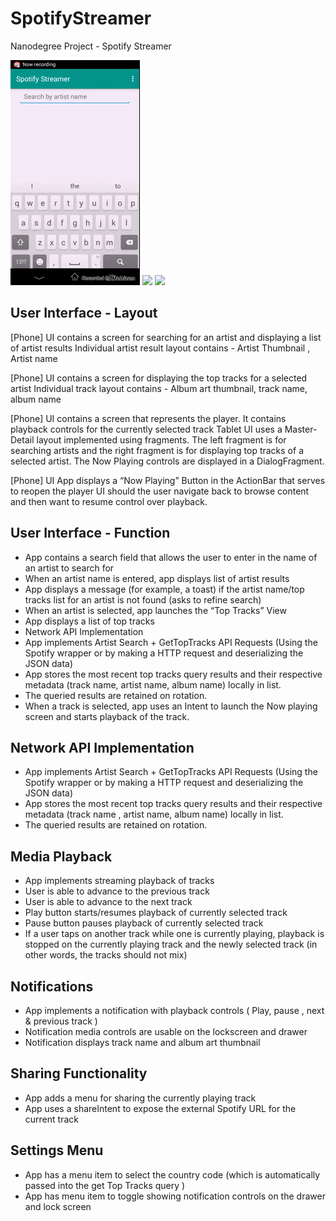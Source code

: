 # SpotifyStreamer
Nanodegree Project - Spotify Streamer

![](https://raw.githubusercontent.com/theeheng/SpotifyStreamer/master/samples/demo1.gif)
![](https://raw.githubusercontent.com/theeheng/SpotifyStreamer/master/samples/demo2.gif)
![](https://raw.githubusercontent.com/theeheng/SpotifyStreamer/master/samples/demo3.gif)

User Interface - Layout  
----------------------- 
 
[Phone] UI contains a screen for searching for an artist and displaying a list of artist results
Individual artist result layout contains - Artist Thumbnail , Artist name
 
[Phone] UI contains a screen for displaying the top tracks for a selected artist
Individual track layout contains - Album art thumbnail, track name, album name
 
[Phone] UI contains a screen that represents the player. It contains  playback controls for the currently selected track
Tablet UI uses a Master-Detail layout implemented using fragments. The left fragment is for searching artists and the right fragment is for displaying top tracks of a selected artist. The Now Playing controls are displayed in a DialogFragment.

[Phone] UI App displays a “Now Playing” Button in the ActionBar that serves to reopen the player UI should the user navigate back to browse content and then want to resume control over playback.
 
User Interface - Function 
------------------------- 
 
- App contains a search field that allows the user to enter in the name of an artist to search for 
- When an artist name is entered, app displays list of artist results 
- App displays a message (for example, a toast) if the artist name/top tracks list for an artist is not found (asks to refine search) 
- When an artist is selected, app launches the “Top Tracks” View
- App displays a list of top tracks
- Network API Implementation  
- App implements Artist Search + GetTopTracks API Requests (Using the Spotify wrapper or by making a HTTP request and deserializing the JSON data)
- App stores the most recent top tracks query results and their respective metadata (track name, artist name, album name) locally in list.
- The queried results are retained on rotation.
- When a track is selected, app uses an Intent to launch the Now playing screen and starts playback of the track.
 
Network API Implementation  
-------------------------- 
 
- App implements Artist Search + GetTopTracks API Requests (Using the Spotify wrapper or by making a HTTP request and deserializing the JSON data)
- App stores the most recent top tracks query results and their respective metadata (track name , artist name, album name) locally in list.
- The queried results are retained on rotation.
 
Media Playback 
-------------- 
- App implements streaming playback of tracks
- User is able to advance to the previous track
- User is able to advance to the next track
- Play button starts/resumes playback of currently selected track
- Pause button pauses playback of currently selected track
- If a user taps on another track while one is currently playing, playback is stopped on the currently playing track and the newly selected track (in other words, the tracks should not mix)

Notifications 
------------- 
- App implements a notification with playback controls ( Play, pause , next & previous track ) 
- Notification media controls are usable on the lockscreen and drawer 
- Notification displays track name and album art thumbnail 
 
 
Sharing Functionality 
--------------------- 
- App adds a menu for sharing the currently playing track  
- App uses a shareIntent to expose the external Spotify URL for the current track 

Settings Menu 
-------------
- App has a menu item to select the country code (which is automatically passed into the get Top Tracks query )
- App has menu item to toggle showing notification controls on the drawer and lock screen
 


